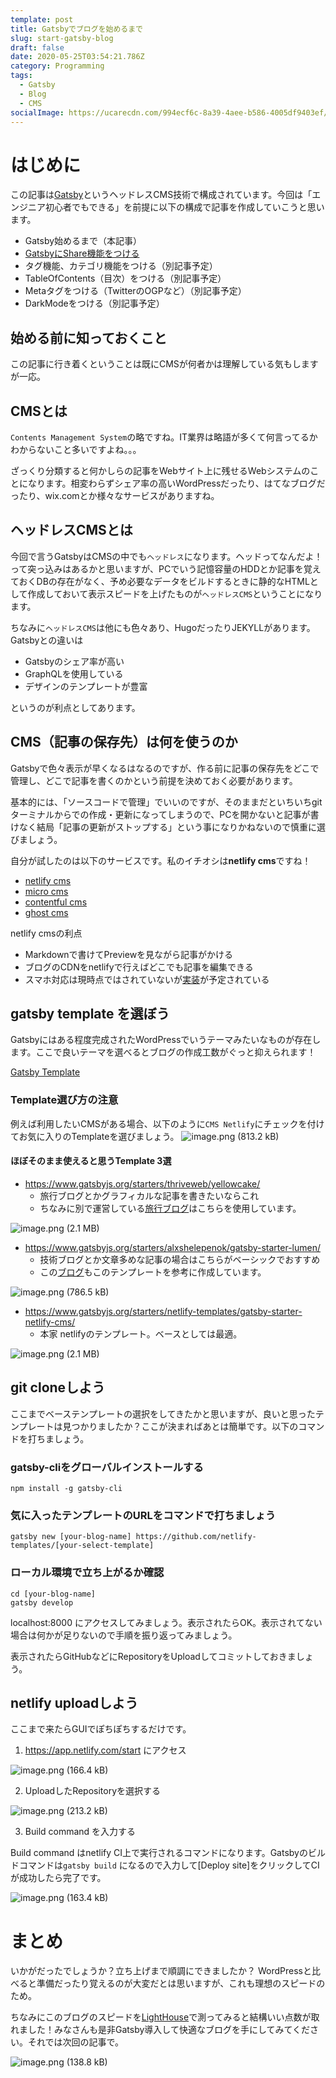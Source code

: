 ```yaml
---
template: post
title: Gatsbyでブログを始めるまで
slug: start-gatsby-blog
draft: false
date: 2020-05-25T03:54:21.786Z
category: Programming
tags:
  - Gatsby
  - Blog
  - CMS
socialImage: https://ucarecdn.com/994ecf6c-8a39-4aee-b586-4005df9403ef/
---
```

# はじめに

この記事は[Gatsby](https://www.gatsbyjs.org/)というヘッドレスCMS技術で構成されています。今回は「エンジニア初心者でもできる」を前提に以下の構成で記事を作成していこうと思います。

- Gatsby始めるまで（本記事）
- [GatsbyにShare機能をつける](https://tech-blog.yoshikiohashi.dev/posts/start-gatsby-blog/)
- タグ機能、カテゴリ機能をつける（別記事予定）
- TableOfContents（目次）をつける（別記事予定）
- Metaタグをつける（TwitterのOGPなど）（別記事予定）
- DarkModeをつける（別記事予定）

## 始める前に知っておくこと

この記事に行き着くということは既にCMSが何者かは理解している気もしますが一応。

## CMSとは

`Contents Management System`の略ですね。IT業界は略語が多くて何言ってるかわからないこと多いですよね。。。

ざっくり分類すると何かしらの記事をWebサイト上に残せるWebシステムのことになります。相変わらずシェア率の高いWordPressだったり、はてなブログだったり、wix.comとか様々なサービスがありますね。

## ヘッドレスCMSとは

今回で言うGatsbyはCMSの中でも`ヘッドレス`になります。ヘッドってなんだよ！って突っ込みはあるかと思いますが、PCでいう記憶容量のHDDとか記事を覚えておくDBの存在がなく、予め必要なデータをビルドするときに静的なHTMLとして作成しておいて表示スピードを上げたものが`ヘッドレスCMS`ということになります。

ちなみに`ヘッドレスCMS`は他にも色々あり、HugoだったりJEKYLLがあります。Gatsbyとの違いは

- Gatsbyのシェア率が高い
- GraphQLを使用している
- デザインのテンプレートが豊富

というのが利点としてあります。

## CMS（記事の保存先）は何を使うのか

Gatsbyで色々表示が早くなるはなるのですが、作る前に記事の保存先をどこで管理し、どこで記事を書くのかという前提を決めておく必要があります。

基本的には、「ソースコードで管理」でいいのですが、そのままだといちいちgitターミナルからでの作成・更新になってしまうので、PCを開かないと記事が書けなく結局「記事の更新がストップする」という事になりかねないので慎重に選びましょう。

自分が試したのは以下のサービスです。私のイチオシは**netlify cms**ですね！
- [netlify cms](https://www.netlifycms.org/)
- [micro cms](https://microcms.io/)
- [contentful cms](https://www.contentful.com/)
- [ghost cms](https://ghost.org/)

netlify cmsの利点
- Markdownで書けてPreviewを見ながら記事がかける
- ブログのCDNをnetlifyで行えばどこでも記事を編集できる
- スマホ対応は現時点ではされていないが[実装](https://github.com/netlify/netlify-cms/issues/441)が予定されている

## gatsby template を選ぼう

Gatsbyにはある程度完成されたWordPressでいうテーマみたいなものが存在します。ここで良いテーマを選べるとブログの作成工数がぐっと抑えられます！

[Gatsby Template](https://www.gatsbyjs.org/starters/?v=2)

### Template選び方の注意

例えば利用したいCMSがある場合、以下のように`CMS Netlify`にチェックを付けてお気に入りのTemplateを選びましょう。
<img alt="image.png (813.2 kB)" src="https://img.esa.io/uploads/production/attachments/15569/2020/05/25/82539/1ce5353f-a1cd-46e1-b851-6626275b8e85.png">

#### ほぼそのまま使えると思うTemplate 3選

- https://www.gatsbyjs.org/starters/thriveweb/yellowcake/
    - 旅行ブログとかグラフィカルな記事を書きたいならこれ
    - ちなみに別で運営している[旅行ブログ](https://yomomo.page)はこちらを使用しています。

<img alt="image.png (2.1 MB)" src="https://img.esa.io/uploads/production/attachments/15569/2020/05/25/82539/6935a1b5-da20-4149-ac6d-a1da48892110.png">

- https://www.gatsbyjs.org/starters/alxshelepenok/gatsby-starter-lumen/
    - 技術ブログとか文章多めな記事の場合はこちらがベーシックでおすすめ
    - この[ブログ](https://tech-blog.yoshikiohashi.dev/)もこのテンプレートを参考に作成しています。

<img alt="image.png (786.5 kB)" src="https://img.esa.io/uploads/production/attachments/15569/2020/05/25/82539/69bb9c9a-0211-436a-b60e-be5cf18da87f.png">

- https://www.gatsbyjs.org/starters/netlify-templates/gatsby-starter-netlify-cms/
    - 本家 netlifyのテンプレート。ベースとしては最適。

<img alt="image.png (2.1 MB)" src="https://img.esa.io/uploads/production/attachments/15569/2020/05/25/82539/dacc1317-db98-4eef-9c6a-7273ce21f1d9.png">

## git cloneしよう

ここまでベーステンプレートの選択をしてきたかと思いますが、良いと思ったテンプレートは見つかりましたか？ここが決まればあとは簡単です。以下のコマンドを打ちましょう。

### gatsby-cliをグローバルインストールする
```
npm install -g gatsby-cli
```

### 気に入ったテンプレートのURLをコマンドで打ちましょう
```
gatsby new [your-blog-name] https://github.com/netlify-templates/[your-select-template]
```

### ローカル環境で立ち上がるか確認

```
cd [your-blog-name]
gatsby develop
```

localhost:8000 にアクセスしてみましょう。表示されたらOK。表示されてない場合は何かが足りないので手順を振り返ってみましょう。

表示されたらGitHubなどにRepositoryをUploadしてコミットしておきましょう。

## netlify uploadしよう

ここまで来たらGUIでぽちぽちするだけです。

1. https://app.netlify.com/start にアクセス

<img alt="image.png (166.4 kB)" src="https://img.esa.io/uploads/production/attachments/15569/2020/05/25/82539/8de407ab-327e-4bc4-b57d-b0f11c26a66e.png">

2. UploadしたRepositoryを選択する

<img alt="image.png (213.2 kB)" src="https://img.esa.io/uploads/production/attachments/15569/2020/05/25/82539/94f2dd5f-9400-47f0-b46f-eb7cddb55fa1.png">

3. Build command を入力する

Build command はnetlify CI上で実行されるコマンドになります。Gatsbyのビルドコマンドは`gatsby build` になるので入力して[Deploy site]をクリックしてCIが成功したら完了です。

<img alt="image.png (163.4 kB)" src="https://img.esa.io/uploads/production/attachments/15569/2020/05/25/82539/117c8b75-be6d-4866-9487-d7f1e01f16cb.png">

# まとめ

いかがだったでしょうか？立ち上げまで順調にできましたか？
WordPressと比べると準備だったり覚えるのが大変だとは思いますが、これも理想のスピードのため。

ちなみにこのブログのスピードを[LightHouse](https://chrome.google.com/webstore/detail/lighthouse/blipmdconlkpinefehnmjammfjpmpbjk?hl=ja)で測ってみると結構いい点数が取れました！みなさんも是非Gatsby導入して快適なブログを手にしてみてください。それでは次回の記事で。

<img  alt="image.png (138.8 kB)" src="https://img.esa.io/uploads/production/attachments/15569/2020/05/25/82539/e4210d81-acad-4d22-b37f-6fde32d7dbba.png">
